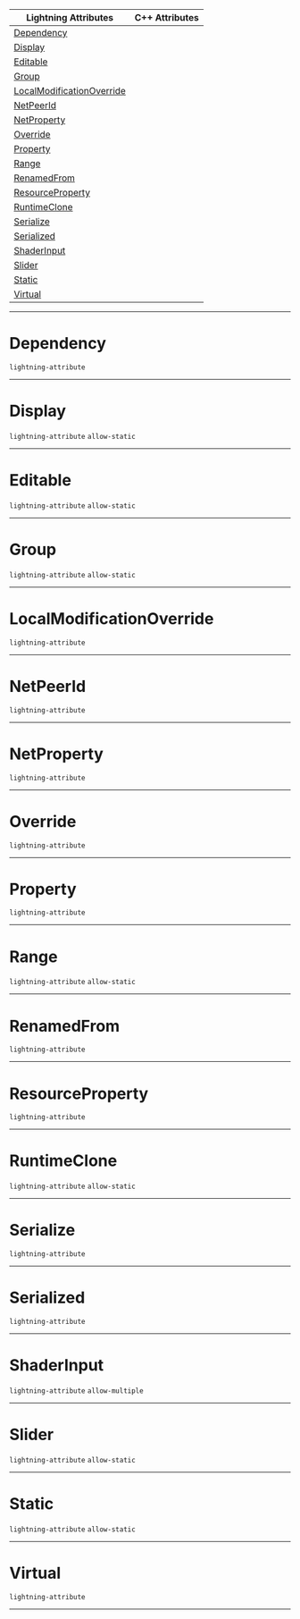 |Lightning Attributes|C++ Attributes|
|---|---|
|[ Dependency](https://plasmaengine.github.io/PlasmaDocs/Plasma1/C++/code_reference/attribute_reference/property_attribute_reference.md#dependency)| |
|[ Display](https://plasmaengine.github.io/PlasmaDocs/Plasma1/C++/code_reference/attribute_reference/property_attribute_reference.md#display)| |
|[ Editable](https://plasmaengine.github.io/PlasmaDocs/Plasma1/C++/code_reference/attribute_reference/property_attribute_reference.md#editable)| |
|[ Group](https://plasmaengine.github.io/PlasmaDocs/Plasma1/C++/code_reference/attribute_reference/property_attribute_reference.md#group)| |
|[ LocalModificationOverride](https://plasmaengine.github.io/PlasmaDocs/Plasma1/C++/code_reference/attribute_reference/property_attribute_reference.md#localmodificationoverrid)| |
|[ NetPeerId](https://plasmaengine.github.io/PlasmaDocs/Plasma1/C++/code_reference/attribute_reference/property_attribute_reference.md#netpeerid)| |
|[ NetProperty](https://plasmaengine.github.io/PlasmaDocs/Plasma1/C++/code_reference/attribute_reference/property_attribute_reference.md#netproperty)| |
|[ Override](https://plasmaengine.github.io/PlasmaDocs/Plasma1/C++/code_reference/attribute_reference/property_attribute_reference.md#override)| |
|[ Property](https://plasmaengine.github.io/PlasmaDocs/Plasma1/C++/code_reference/attribute_reference/property_attribute_reference.md#property)| |
|[ Range](https://plasmaengine.github.io/PlasmaDocs/Plasma1/C++/code_reference/attribute_reference/property_attribute_reference.md#range)| |
|[ RenamedFrom](https://plasmaengine.github.io/PlasmaDocs/Plasma1/C++/code_reference/attribute_reference/property_attribute_reference.md#renamedfrom)| |
|[ ResourceProperty](https://plasmaengine.github.io/PlasmaDocs/Plasma1/C++/code_reference/attribute_reference/property_attribute_reference.md#resourceproperty)| |
|[ RuntimeClone](https://plasmaengine.github.io/PlasmaDocs/Plasma1/C++/code_reference/attribute_reference/property_attribute_reference.md#runtimeclone)| |
|[ Serialize](https://plasmaengine.github.io/PlasmaDocs/Plasma1/C++/code_reference/attribute_reference/property_attribute_reference.md#serialize)| |
|[ Serialized](https://plasmaengine.github.io/PlasmaDocs/Plasma1/C++/code_reference/attribute_reference/property_attribute_reference.md#serialized)| |
|[ ShaderInput](https://plasmaengine.github.io/PlasmaDocs/Plasma1/C++/code_reference/attribute_reference/property_attribute_reference.md#shaderinput)| |
|[ Slider](https://plasmaengine.github.io/PlasmaDocs/Plasma1/C++/code_reference/attribute_reference/property_attribute_reference.md#slider)| |
|[ Static](https://plasmaengine.github.io/PlasmaDocs/Plasma1/C++/code_reference/attribute_reference/property_attribute_reference.md#static)| |
|[ Virtual](https://plasmaengine.github.io/PlasmaDocs/Plasma1/C++/code_reference/attribute_reference/property_attribute_reference.md#virtual)| |



---  
 #  Dependency

 `lightning-attribute`


---  
 #  Display

 `lightning-attribute` `allow-static`


---  
 #  Editable

 `lightning-attribute` `allow-static`


---  
 #  Group

 `lightning-attribute` `allow-static`


---  
 #  LocalModificationOverride

 `lightning-attribute`


---  
 #  NetPeerId

 `lightning-attribute`


---  
 #  NetProperty

 `lightning-attribute`


---  
 #  Override

 `lightning-attribute`


---  
 #  Property

 `lightning-attribute`


---  
 #  Range

 `lightning-attribute` `allow-static`


---  
 #  RenamedFrom

 `lightning-attribute`


---  
 #  ResourceProperty

 `lightning-attribute`


---  
 #  RuntimeClone

 `lightning-attribute` `allow-static`


---  
 #  Serialize

 `lightning-attribute`


---  
 #  Serialized

 `lightning-attribute`


---  
 #  ShaderInput

 `lightning-attribute` `allow-multiple`


---  
 #  Slider

 `lightning-attribute` `allow-static`


---  
 #  Static

 `lightning-attribute` `allow-static`


---  
 #  Virtual

 `lightning-attribute`


---  
 

 